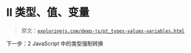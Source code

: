 # II 类型、值、变量

> 原文：[`exploringjs.com/deep-js/pt_types-values-variables.html`](https://exploringjs.com/deep-js/pt_types-values-variables.html)

下一步：2 JavaScript 中的类型强制转换
